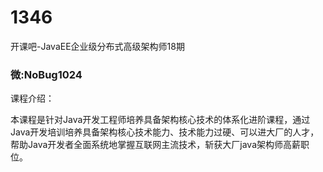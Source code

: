 # 1346
开课吧-JavaEE企业级分布式高级架构师18期

### 微:NoBug1024 


课程介绍：

本课程是针对Java开发工程师培养具备架构核心技术的体系化进阶课程，通过Java开发培训培养具备架构核心技术能力、技术能力过硬、可以进大厂的人才，帮助Java开发者全面系统地掌握互联网主流技术，斩获大厂java架构师高薪职位。

